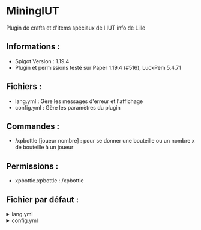 # MiningIUT
Plugin de crafts et d'items spéciaux de l'IUT info de Lille

## Informations :

 - Spigot Version : 1.19.4
 - Plugin et permissions testé sur Paper 1.19.4 (#516), LuckPem 5.4.71


## Fichiers :

 - lang.yml : Gère les messages d'erreur et l'affichage
 - config.yml : Gère les paramètres du plugin 
 
## Commandes :
 
 - /xpbottle [joueur nombre] : pour se donner une bouteille ou un nombre x de bouteille à un joueur
 
## Permissions :
 
 - xpbottle.xpbottle : /xpbottle
 
## Fichier par défaut :

<details>
  <summary>lang.yml</summary>

  ```
  prefix: ''
  error-prefix: '&4[&cErreur&4]&c'
  no-permission: Vous n'avez pas la permission de faire cette commande !
  no-value: Informations manquante, merci d'utiliser la commande correctement !
  no-player: Le joueur n'est pas connecte
  not-enough-xp: Vous n'avez pas assez d'éxpérience pour faire cela
  max-entity: Le nombre d'entité à était atteinte dans le chunk
  ```
</details>

<details>
  <summary>config.yml</summary>

  ```
  # Max entity by chunk
  MaxEntityByChunk: 256
  ```
</details>
